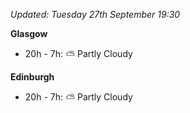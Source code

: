 *Updated: Tuesday 27th September 19:30*

**Glasgow**

* 20h - 7h: :partly_sunny: Partly Cloudy

**Edinburgh**

* 20h - 7h: :partly_sunny: Partly Cloudy
